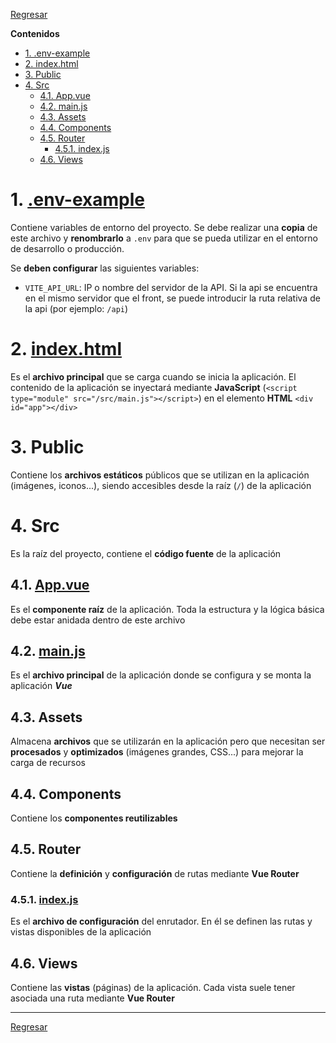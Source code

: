 [Regresar](./README.md)

**Contenidos**

- [1. .env-example](#1-env-example)
- [2. index.html](#2-indexhtml)
- [3. Public](#3-public)
- [4. Src](#4-src)
    - [4.1. App.vue](#41-appvue)
    - [4.2. main.js](#42-mainjs)
    - [4.3. Assets](#43-assets)
    - [4.4. Components](#44-components)
    - [4.5. Router](#45-router)
        - [4.5.1. index.js](#451-indexjs)
    - [4.6. Views](#46-views)


# 1. [.env-example](./.env-example)
Contiene variables de entorno del proyecto. Se debe realizar una **copia** de este archivo y **renombrarlo** a `.env` para que se pueda utilizar en el entorno de desarrollo o producción.

Se **deben configurar** las siguientes variables:

- `VITE_API_URL`: IP o nombre del servidor de la API. Si la api se encuentra en el mismo servidor que el front, se puede introducir la ruta relativa de la api (por ejemplo: `/api`)


# 2. [index.html](./index.html)
Es el **archivo principal** que se carga cuando se inicia la aplicación. El contenido de la aplicación se inyectará mediante **JavaScript** (`<script type="module" src="/src/main.js"></script>`) en el elemento **HTML** `<div id="app"></div>`


# 3. Public
Contiene los **archivos estáticos** públicos que se utilizan en la aplicación (imágenes, iconos...), siendo accesibles desde la raíz (`/`) de la aplicación


# 4. Src
Es la raíz del proyecto, contiene el **código fuente** de la aplicación


## 4.1. [App.vue](./src/App.vue)
Es el **componente raíz** de la aplicación. Toda la estructura y la lógica básica debe estar anidada dentro de este archivo


## 4.2. [main.js](./src/main.js)
Es el **archivo principal** de la aplicación donde se configura y se monta la aplicación ***Vue***


## 4.3. Assets
Almacena **archivos** que se utilizarán en la aplicación pero que necesitan ser **procesados** y **optimizados** (imágenes grandes, CSS...) para mejorar la carga de recursos


## 4.4. Components
Contiene los **componentes reutilizables**


## 4.5. Router
Contiene la **definición** y **configuración** de rutas mediante **Vue Router**


### 4.5.1. [index.js](./src/router/index.js)
Es el **archivo de configuración** del enrutador. En él se definen las rutas y vistas disponibles de la aplicación


## 4.6. Views
Contiene las **vistas** (páginas) de la aplicación. Cada vista suele tener asociada una ruta mediante **Vue Router**


---

[Regresar](./README.md)
